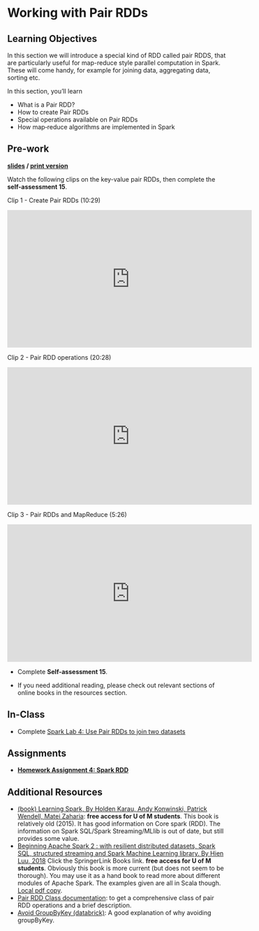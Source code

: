 # Working with Pair RDDs

## Learning Objectives

In this section we will introduce a special kind of RDD called pair RDDS, that are particularly useful for map-reduce style parallel computation in Spark. These will come handy, for example for joining data, aggregating data, sorting etc.

In this section, you’ll learn
- What is a Pair RDD?
- How to create Pair RDDs
- Special operations available on Pair RDDs
- How map­‐reduce algorithms are implemented in Spark

## Pre-work

**[slides](Spark4-PairRDDs.pdf) / [print version](Spark4-PairRDDs-Print.pdf)**

Watch the following clips on the key-value pair RDDs, then complete the **self-assessment 15**.

Clip 1 - Create Pair RDDs (10:29)

<iframe width="560" height="315" src="https://www.youtube.com/embed/eOKeIUE5S1w" frameborder="0" allow="autoplay; encrypted-media" allowfullscreen></iframe>

Clip 2 - Pair RDD operations (20:28)

<iframe width="560" height="315" src="https://www.youtube.com/embed/6CzJfrz3yJk" frameborder="0" allow="autoplay; encrypted-media" allowfullscreen></iframe>

Clip 3 - Pair RDDs and MapReduce (5:26)

<iframe width="560" height="315" src="https://www.youtube.com/embed/jArlIctlb7w" frameborder="0" allow="autoplay; encrypted-media" allowfullscreen></iframe>

- Complete **Self-assessment 15**.

- If you need additional reading, please check out relevant sections of online books in the resources section.

## In-Class

- Complete [Spark Lab 4: Use Pair RDDs to join two datasets](sparklab04-PairRDD-Join/README.md)

## Assignments

- [**Homework Assignment 4: Spark RDD**](../homeworks/hw4/README.md)

 
## Additional Resources

- [(book) Learning Spark, By Holden Karau, Andy Konwinski, Patrick Wendell, Matei Zaharia](https://primo.lib.umn.edu/primo-explore/fulldisplay?docid=UMN_ALMA51641437080001701&context=L&vid=TWINCITIES&lang=en_US&search_scope=mncat_discovery&adaptor=Local%20Search%20Engine&isFrbr=true&tab=article_discovery&query=any,contains,Learning%20Spark): **free access for U of M students**. This book is relatively old (2015). It has good information on Core spark (RDD). The information on Spark SQL/Spark Streaming/MLlib is out of date, but still provides some value.
- [Beginning Apache Spark 2 : with resilient distributed datasets, Spark SQL, structured streaming and Spark Machine Learning library. By Hien Luu, 2018](https://primo.lib.umn.edu/primo-explore/fulldisplay?docid=UMN_ALMA51725726230001701&context=L&vid=TWINCITIES&lang=en_US&search_scope=mncat_discovery&adaptor=Local%20Search%20Engine&tab=article_discovery&query=any,contains,learning%20spark) Click the SpringerLink Books link. **free access for U of M students**. Obviously this book is more current (but does not seem to be thorough). You may use it as a hand book to read more about different modules of Apache Spark. The examples given are all in Scala though.  [Local pdf copy](../10-SparkIntro/2018_Book_BeginningApacheSpark2.pdf).
- [Pair RDD Class documentation](https://spark.apache.org/docs/latest/api/java/org/apache/spark/rdd/PairRDDFunctions.html): to get a comprehensive class of pair RDD operations and a brief description. 
- [Avoid GroupByKey (databrick)](https://databricks.gitbooks.io/databricks-spark-knowledge-base/content/best_practices/prefer_reducebykey_over_groupbykey.html): A good explanation of why avoiding groupByKey. 